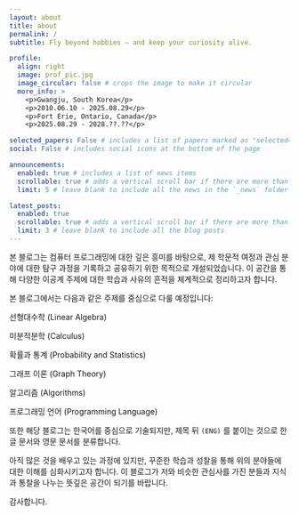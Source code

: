 ```yaml
---
layout: about
title: about
permalink: /
subtitle: Fly beyond hobbies — and keep your curiosity alive.

profile:
  align: right
  image: prof_pic.jpg
  image_circular: false # crops the image to make it circular
  more_info: >
    <p>Gwangju, South Korea</p>
    <p>2010.06.10 - 2025.08.29</p>
    <p>Fort Erie, Ontario, Canada</p>
    <p>2025.08.29 - 2028.??.??</p>

selected_papers: False # includes a list of papers marked as "selected={true}"
social: False # includes social icons at the bottom of the page

announcements:
  enabled: true # includes a list of news items
  scrollable: true # adds a vertical scroll bar if there are more than 3 news items
  limit: 5 # leave blank to include all the news in the `_news` folder

latest_posts:
  enabled: true
  scrollable: true # adds a vertical scroll bar if there are more than 3 new posts items
  limit: 3 # leave blank to include all the blog posts
---
```


본 블로그는 컴퓨터 프로그래밍에 대한 깊은 흥미를 바탕으로, 제 학문적 여정과 관심 분야에 대한 탐구 과정을 기록하고 공유하기 위한 목적으로 개설되었습니다. 이 공간을 통해 다양한 이공계 주제에 대한 학습과 사유의 흔적을 체계적으로 정리하고자 합니다.

본 블로그에서는 다음과 같은 주제를 중심으로 다룰 예정입니다:

선형대수학 (Linear Algebra)

미분적분학 (Calculus)

확률과 통계 (Probability and Statistics)

그래프 이론 (Graph Theory)

알고리즘 (Algorithms)

프로그래밍 언어 (Programming Language)

또한 해당 블로그는 한국어를 중심으로 기술되지만, 제목 뒤 `(ENG)` 를 붙이는 것으로 한글 문서와 영문 문서를 분류합니다.

아직 많은 것을 배우고 있는 과정에 있지만, 꾸준한 학습과 성찰을 통해 위의 분야들에 대한 이해를 심화시키고자 합니다. 이 블로그가 저와 비슷한 관심사를 가진 분들과 지식과 통찰을 나누는 뜻깊은 공간이 되기를 바랍니다.

감사합니다.

